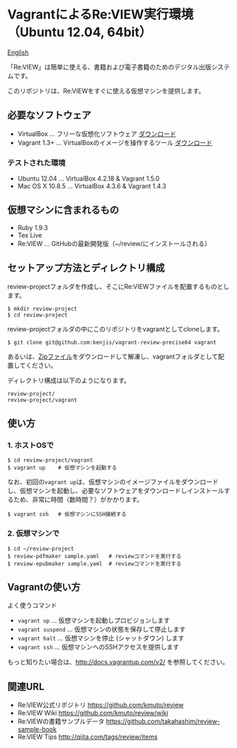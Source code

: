 # VagrantによるRe:VIEW実行環境（Ubuntu 12.04, 64bit）

[English](README.md)

「Re:VIEW」は簡単に使える、書籍および電子書籍のためのデジタル出版システムです。

このリポジトリは、Re:VIEWをすぐに使える仮想マシンを提供します。

## 必要なソフトウェア

* VirtualBox ... フリーな仮想化ソフトウェア [ダウンロード](https://www.virtualbox.org/wiki/Downloads)
* Vagrant 1.3+ ... VirtualBoxのイメージを操作するツール [ダウンロード](http://downloads.vagrantup.com/)

### テストされた環境

* Ubuntu 12.04 ... VirtualBox 4.2.18 & Vagrant 1.5.0
* Mac OS X 10.8.5 ... VirtualBox 4.3.6 & Vagrant 1.4.3

## 仮想マシンに含まれるもの

* Ruby 1.9.3
* Tex Live
* Re:VIEW ... GitHubの最新開発版（~/review/にインストールされる）

## セットアップ方法とディレクトリ構成

review-projectフォルダを作成し、そこにRe:VIEWファイルを配置するものとします。

	$ mkdir review-project
	$ cd review-project

review-projectフォルダの中にこのリポジトリをvagrantとしてcloneします。

	$ git clone git@github.com:kenjis/vagrant-review-precise64 vagrant

あるいは、[Zipファイル](https://github.com/kenjis/vagrant-review-precise64/archive/master.zip)をダウンロードして解凍し、vagrantフォルダとして配置してください。

ディレクトリ構成は以下のようになります。

	review-project/
	review-project/vagrant

## 使い方

### 1. ホストOSで

	$ cd review-project/vagrant
	$ vagrant up    # 仮想マシンを起動する

なお、初回の`vagrant up`は、仮想マシンのイメージファイルをダウンロードし、仮想マシンを起動し、必要なソフトウェアをダウンロードしインストールするため、非常に時間（数時間？）がかかります。

	$ vagrant ssh   # 仮想マシンにSSH接続する

### 2. 仮想マシンで

	$ cd ~/review-project
	$ review-pdfmaker sample.yaml   # reviewコマンドを実行する
	$ review-epubmaker sample.yaml  # reviewコマンドを実行する

## Vagrantの使い方

よく使うコマンド

* `vagrant up` ... 仮想マシンを起動しプロビジョンします
* `vagrant suspend` ... 仮想マシンの状態を保存して停止します
* `vagrant halt` ... 仮想マシンを停止 (シャットダウン) します
* `vagrant ssh` ... 仮想マシンへのSSHアクセスを提供します

もっと知りたい場合は、http://docs.vagrantup.com/v2/ を参照してください。

## 関連URL

* Re:VIEW公式リポジトリ https://github.com/kmuto/review
* Re:VIEW Wiki https://github.com/kmuto/review/wiki
* Re:VIEWの書籍サンプルデータ https://github.com/takahashim/review-sample-book
* Re:VIEW Tips http://qiita.com/tags/review/items
